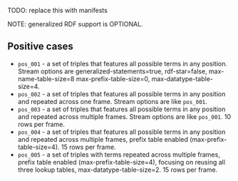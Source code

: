 TODO: replace this with manifests

NOTE: generalized RDF support is OPTIONAL.

## Positive cases

- `pos_001` - a set of triples that features all possible terms in any position. Stream options are generalized-statements=true, rdf-star=false, max-name-table-size=8 max-prefix-table-size=0, max-datatype-table-size=4.
- `pos_002` - a set of triples that features all possible terms in any position and repeated across one frame. Stream options are like `pos_001`.
- `pos_003` - a set of triples that features all possible terms in any position and repeated across multiple frames. Stream options are like `pos_001`. 10 rows per frame.
- `pos_004` - a set of triples that features all possible terms in any position and repeated across multiple frames, prefix table enabled (max-prefix-table-size=4). 15 rows per frame.
- `pos_005` - a set of triples with terms repeated across multiple frames, prefix table enabled (max-prefix-table-size=4), focusing on reusing all three lookup tables, max-datatype-table-size=2. 15 rows per frame.